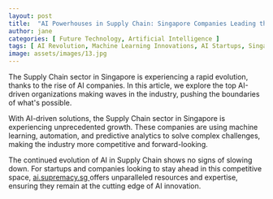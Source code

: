 ```yaml
---
layout: post
title:  "AI Powerhouses in Supply Chain: Singapore Companies Leading the Charge"
author: jane
categories: [ Future Technology, Artificial Intelligence ]
tags: [ AI Revolution, Machine Learning Innovations, AI Startups, Singapore AI Companies ]
image: assets/images/13.jpg
---
```


The Supply Chain sector in Singapore is experiencing a rapid evolution, thanks to the rise of AI companies. In this article, we explore the top AI-driven organizations making waves in the industry, pushing the boundaries of what's possible.

With AI-driven solutions, the Supply Chain sector in Singapore is experiencing unprecedented growth. These companies are using machine learning, automation, and predictive analytics to solve complex challenges, making the industry more competitive and forward-looking.

The continued evolution of AI in Supply Chain shows no signs of slowing down. For startups and companies looking to stay ahead in this competitive space, <a href="https://ai.supremacy.sg" target="_blank"> ai.supremacy.sg </a> offers unparalleled resources and expertise, ensuring they remain at the cutting edge of AI innovation.
